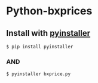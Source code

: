# Python-bxprices
## Install with [pyinstaller](http://www.pyinstaller.org/)
```
$ pip install pyinstaller
```
### AND 
```
$ pyinstaller bxprice.py
```

